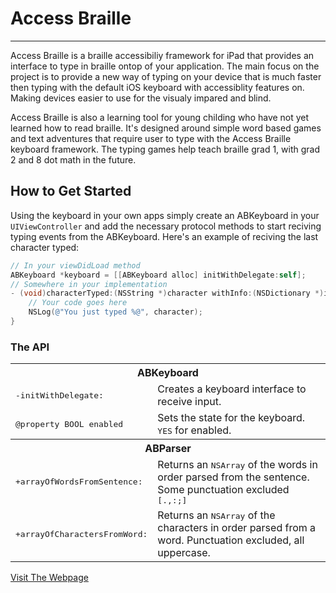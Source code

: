 # Access Braille
* * *
Access Braille is a braille accessibiliy framework for iPad that provides an interface to type in braille ontop of your application. The main focus on the project is to provide a new way of typing on your device that is much faster then typing with the default iOS keyboard with accessiblity features on. Making devices easier to use for the visualy impared and blind.

Access Braille is also a learning tool for young childing who have not yet learned how to read braille. It's designed around simple word based games and text adventures that require user to type with the Access Braille keyboard framework. The typing games help teach braille grad 1, with grad 2 and 8 dot math in the future.

## How to Get Started
Using the keyboard in your own apps simply create an ABKeyboard in your ```UIViewController``` and add the necessary protocol methods to start reciving typing events from the ABKeyboard. Here's an example of reciving the last character typed:
```objective-c
// In your viewDidLoad method
ABKeyboard *keyboard = [[ABKeyboard alloc] initWithDelegate:self];
// Somewhere in your implementation
- (void)characterTyped:(NSString *)character withInfo:(NSDictionary *)info {
    // Your code goes here
    NSLog(@"You just typed %@", character);
}
```

### The API
<table>

  <tr><th colspan="2" style="text-align:center;">ABKeyboard</th></tr>
  
  <tr>
    <td><tt>-initWithDelegate:</tt></td>
    <td>Creates a keyboard interface to receive input.</td>
  </tr>
  <tr>
    <td><tt>@property BOOL enabled</tt></td>
    <td>Sets the state for the keyboard. <tt>YES</tt> for enabled.</td>
  </tr>
  
  <tr><th colspan="2" style="text-align:center;">ABParser</th></tr>

  <tr>
    <td><tt>+arrayOfWordsFromSentence:</tt></td>
    <td>Returns an <tt>NSArray</tt> of the words in order parsed from the sentence. Some punctuation excluded <tt>[.,:;]</tt></td>
  </tr>
  <tr>
    <td><tt>+arrayOfCharactersFromWord:</tt></td>
    <td>Returns an <tt>NSArray</tt> of the characters in order parsed from a word. Punctuation excluded, all uppercase.</td>
  </tr>
</table>

[Visit The Webpage](http://7imbrook.github.io/accessbraille/)
